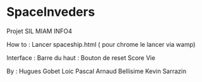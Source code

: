 # SpaceInveders
Projet SIL MIAM INFO4

How to :
Lancer spaceship.html ( pour chrome le lancer via wamp)

Interface : 
Barre du haut :
Bouton de reset
Score
Vie



By :
Hugues Gobet
Loic Pascal
Arnaud Bellisime
Kevin Sarrazin

